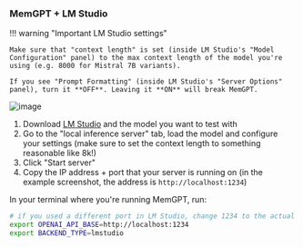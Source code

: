 ### MemGPT + LM Studio

!!! warning "Important LM Studio settings"

    Make sure that "context length" is set (inside LM Studio's "Model Configuration" panel) to the max context length of the model you're using (e.g. 8000 for Mistral 7B variants).

    If you see "Prompt Formatting" (inside LM Studio's "Server Options" panel), turn it **OFF**. Leaving it **ON** will break MemGPT.

![image](https://github.com/MSZ-MGS/MemGPT/assets/65172063/e901e06f-a587-40e1-824f-90b60fe21d77)

1. Download [LM Studio](https://lmstudio.ai/) and the model you want to test with
2. Go to the "local inference server" tab, load the model and configure your settings (make sure to set the context length to something reasonable like 8k!)
3. Click "Start server"
4. Copy the IP address + port that your server is running on (in the example screenshot, the address is `http://localhost:1234`)

In your terminal where you're running MemGPT, run:

```sh
# if you used a different port in LM Studio, change 1234 to the actual port
export OPENAI_API_BASE=http://localhost:1234
export BACKEND_TYPE=lmstudio
```

